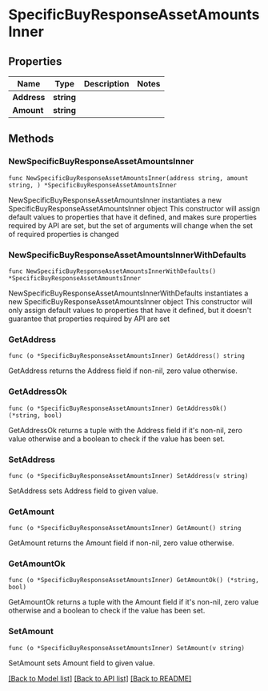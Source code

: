 # SpecificBuyResponseAssetAmountsInner

## Properties

Name | Type | Description | Notes
------------ | ------------- | ------------- | -------------
**Address** | **string** |  | 
**Amount** | **string** |  | 

## Methods

### NewSpecificBuyResponseAssetAmountsInner

`func NewSpecificBuyResponseAssetAmountsInner(address string, amount string, ) *SpecificBuyResponseAssetAmountsInner`

NewSpecificBuyResponseAssetAmountsInner instantiates a new SpecificBuyResponseAssetAmountsInner object
This constructor will assign default values to properties that have it defined,
and makes sure properties required by API are set, but the set of arguments
will change when the set of required properties is changed

### NewSpecificBuyResponseAssetAmountsInnerWithDefaults

`func NewSpecificBuyResponseAssetAmountsInnerWithDefaults() *SpecificBuyResponseAssetAmountsInner`

NewSpecificBuyResponseAssetAmountsInnerWithDefaults instantiates a new SpecificBuyResponseAssetAmountsInner object
This constructor will only assign default values to properties that have it defined,
but it doesn't guarantee that properties required by API are set

### GetAddress

`func (o *SpecificBuyResponseAssetAmountsInner) GetAddress() string`

GetAddress returns the Address field if non-nil, zero value otherwise.

### GetAddressOk

`func (o *SpecificBuyResponseAssetAmountsInner) GetAddressOk() (*string, bool)`

GetAddressOk returns a tuple with the Address field if it's non-nil, zero value otherwise
and a boolean to check if the value has been set.

### SetAddress

`func (o *SpecificBuyResponseAssetAmountsInner) SetAddress(v string)`

SetAddress sets Address field to given value.


### GetAmount

`func (o *SpecificBuyResponseAssetAmountsInner) GetAmount() string`

GetAmount returns the Amount field if non-nil, zero value otherwise.

### GetAmountOk

`func (o *SpecificBuyResponseAssetAmountsInner) GetAmountOk() (*string, bool)`

GetAmountOk returns a tuple with the Amount field if it's non-nil, zero value otherwise
and a boolean to check if the value has been set.

### SetAmount

`func (o *SpecificBuyResponseAssetAmountsInner) SetAmount(v string)`

SetAmount sets Amount field to given value.



[[Back to Model list]](../README.md#documentation-for-models) [[Back to API list]](../README.md#documentation-for-api-endpoints) [[Back to README]](../README.md)


